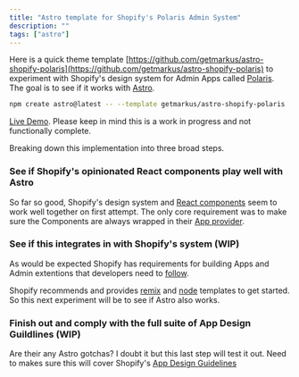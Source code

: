 ```yaml
---
title: "Astro template for Shopify's Polaris Admin System"
description: ""
tags: ["astro"]
---
```


Here is a quick theme template [https://github.com/getmarkus/astro-shopify-polaris](https://github.com/getmarkus/astro-shopify-polaris) to experiment with Shopify's design system for Admin Apps called [Polaris](https://polaris.shopify.com/). The goal is to see if it works with [Astro](https://astro.build).

```bash
npm create astro@latest -- --template getmarkus/astro-shopify-polaris
```

[Live Demo](https://www.cmsoftdev.com/astro-shopify-polaris/). Please keep in mind this is a work in progress and not functionally complete.

Breaking down this implementation into three broad steps.

### See if Shopify's opinionated React components play well with Astro

So far so good, Shopify's design system and [React components](https://github.com/Shopify/polaris/tree/main/polaris-react) seem to work well together on first attempt. The only core requirement was to make sure the Components are always wrapped in their [App provider](https://polaris.shopify.com/components/utilities/app-provider).

### See if this integrates in with Shopify's system (WIP)

As would be expected Shopify has requirements for building Apps and Admin extentions that developers need to [follow](https://shopify.dev/docs/apps/tools#app-templates).

Shopify recommends and provides [remix](https://github.com/Shopify/shopify-app-template-remix) and [node](https://github.com/Shopify/shopify-app-template-node) templates to get started. So this next experiment will be to see if Astro also works.

### Finish out and comply with the full suite of App Design Guildlines (WIP)

Are their any Astro gotchas? I doubt it but this last step will test it out. Need to makes sure this will cover Shopify's [App Design Guidelines](https://shopify.dev/docs/apps/design-guidelines)
